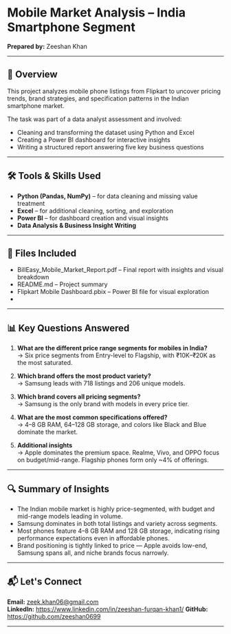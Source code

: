 # Mobile Market Analysis – India Smartphone Segment  
**Prepared by:** Zeeshan Khan

---

## 📌 Overview

This project analyzes mobile phone listings from Flipkart to uncover pricing trends, brand strategies, and specification patterns in the Indian smartphone market.

The task was part of a data analyst assessment and involved:
- Cleaning and transforming the dataset using Python and Excel
- Creating a Power BI dashboard for interactive insights
- Writing a structured report answering five key business questions

---

## 🛠️ Tools & Skills Used

- **Python (Pandas, NumPy)** – for data cleaning and missing value treatment  
- **Excel** – for additional cleaning, sorting, and exploration  
- **Power BI** – for dashboard creation and visual insights  
- **Data Analysis & Business Insight Writing**

---

## 📁 Files Included

- BillEasy_Mobile_Market_Report.pdf – Final report with insights and visual breakdown  
- README.md – Project summary
- Flipkart Mobile Dashboard.pbix – Power BI file for visual exploration  
- 

---

## 📊 Key Questions Answered

1. **What are the different price range segments for mobiles in India?**  
   → Six price segments from Entry-level to Flagship, with ₹10K–₹20K as the most saturated.

2. **Which brand offers the most product variety?**  
   → Samsung leads with 718 listings and 206 unique models.

3. **Which brand covers all pricing segments?**  
   → Samsung is the only brand with models in every price tier.

4. **What are the most common specifications offered?**  
   → 4–8 GB RAM, 64–128 GB storage, and colors like Black and Blue dominate the market.

5. **Additional insights**  
   → Apple dominates the premium space. Realme, Vivo, and OPPO focus on budget/mid-range. Flagship phones form only ~4% of offerings.

---

## 🔍 Summary of Insights

- The Indian mobile market is highly price-segmented, with budget and mid-range models leading in volume.
- Samsung dominates in both total listings and variety across segments.
- Most phones feature 4–8 GB RAM and 128 GB storage, indicating rising performance expectations even in affordable phones.
- Brand positioning is tightly linked to price — Apple avoids low-end, Samsung spans all, and niche brands focus narrowly.

---

## 📬 Let's Connect

**Email:** zeek.khan06@gmail.com  
**LinkedIn:** https://www.linkedin.com/in/zeeshan-furqan-khan1/
**GitHub:** https://github.com/zeeshan0699

---
